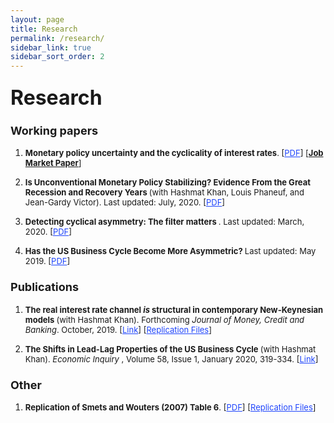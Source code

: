 ```yaml
---
layout: page
title: Research
permalink: /research/
sidebar_link: true
sidebar_sort_order: 2
---
```

### <font size="6"> Research  </font>

### <font size="4">  Working papers  </font>

<ol>

<font size="2"> <li>  <b> Monetary policy uncertainty and the cyclicality of interest rates</b>. [<a href="https://braultjosh.github.io/pdfs/jobmarketpaper.pdf" style="color:#1F45FC" target="blank">PDF</a>] [<strong><u>Job Market Paper</u></strong>]</li></font>

<font size="2"> <li>  <b>  Is Unconventional Monetary Policy Stabilizing? Evidence From the Great Recession and Recovery Years </b> (with Hashmat Khan, Louis Phaneuf, and Jean-Gardy Victor). Last updated: July, 2020. [<a href="https://carleton.ca/economics/wp-content/uploads/Cewp20-11.pdf" style="color:#1F45FC" target="blank">PDF</a>]  </li></font>

<font size="2"> <li>  <b> Detecting cyclical asymmetry: The filter matters </b>. Last updated: March, 2020. [<a href="https://braultjosh.github.io/pdfs/Filtering_Brault_V5.pdf" style="color:#1F45FC" target="blank">PDF</a>] </li></font>

<font size="2"> <li> <b> Has the US Business Cycle Become More Asymmetric? </b> Last updated: May 2019. [<a href="https://braultjosh.github.io/pdfs/asymmetry_2019.pdf" style="color:#1F45FC" target="blank">PDF</a>] </li></font>

</ol>

### <font size="4">  Publications  </font>

<ol>

<font size="2"> <li>  <b> The real interest rate channel <em> is </em> structural in contemporary New-Keynesian models </b> (with Hashmat Khan).  Forthcoming <i> Journal of Money, Credit and Banking</i>. October, 2019. [<a href="https://ideas.repec.org/p/car/carecp/19-05.html" style="color:#1F45FC">Link</a>]  [<a href="https://github.com/braultjosh/BK2019JMCB" style="color:#1F45FC">Replication Files</a>]</li> </font>


<font size="2"> <li> <b> The Shifts in Lead-Lag Properties of the US Business Cycle </b> (with Hashmat Khan). <i> Economic Inquiry </i>, Volume 58, Issue 1, January 2020, 319-334. [<a href="https://onlinelibrary.wiley.com/doi/full/10.1111/ecin.12841" style="color:#1F45FC">Link</a>]  </li> </font>

</ol>

### <font size="4">  Other  </font>

<ol>

<font size="2"> <li>  <b> Replication of Smets and Wouters (2007) Table 6</b>. [<a href="https://braultjosh.github.io/pdfs/SW_Table6_V1.pdf" style="color:#1F45FC" target="blank">PDF</a>] [<a href="https://github.com/braultjosh/SW2007_Table6" style="color:#1F45FC">Replication Files</a>] </li></font>

</ol>
